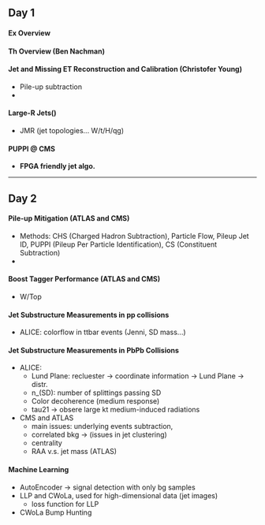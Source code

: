 ## Day 1

#### Ex Overview

#### Th Overview (Ben Nachman)

#### Jet and Missing ET Reconstruction and Calibration (Christofer Young)
* Pile-up subtraction
* 

#### Large-R Jets()
* JMR (jet topologies... W/t/H/qg)

#### PUPPI @ CMS
* **FPGA friendly jet algo.**

-----
## Day 2
#### Pile-up Mitigation (ATLAS and CMS)
* Methods: CHS (Charged Hadron Subtraction), Particle Flow, Pileup Jet ID, PUPPI (Pileup Per Particle Identification), CS (Constituent Subtraction)
* 

#### Boost Tagger Performance (ATLAS and CMS)
* W/Top

#### Jet Substructure Measurements in pp collisions
* ALICE: colorflow in ttbar events (Jenni, SD mass...)

#### Jet Substructure Measurements in PbPb Collisions
* ALICE:
  * Lund Plane: recluester -> coordinate information -> Lund Plane -> distr.
  * n_(SD): number of splittings passing SD
  * Color decoherence (medium response)
  * tau21 -> obsere large kt medium-induced radiations 
* CMS and ATLAS
  * main issues: underlying events subtraction, 
  * correlated bkg -> (issues in jet clustering)
  * centrality
  * RAA v.s. jet mass (ATLAS)

#### Machine Learning
* AutoEncoder -> signal detection with only bg samples
* LLP and CWoLa, used for high-dimensional data (jet images)
  * loss function for LLP
* CWoLa Bump Hunting



